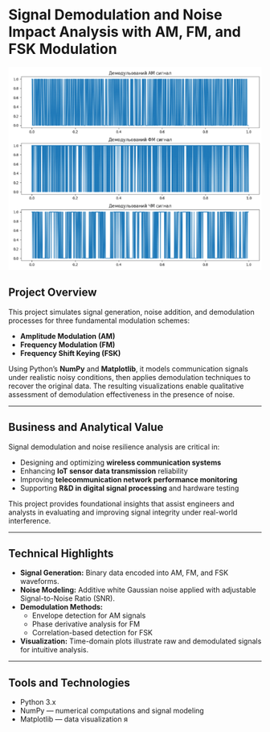 # Signal Demodulation and Noise Impact Analysis with AM, FM, and FSK Modulation

![Demodulated Signals Visualization](docs/1.png)

## Project Overview

This project simulates signal generation, noise addition, and demodulation processes for three fundamental modulation schemes:  
- **Amplitude Modulation (AM)**  
- **Frequency Modulation (FM)**  
- **Frequency Shift Keying (FSK)**  

Using Python’s **NumPy** and **Matplotlib**, it models communication signals under realistic noisy conditions, then applies demodulation techniques to recover the original data. The resulting visualizations enable qualitative assessment of demodulation effectiveness in the presence of noise.

---

## Business and Analytical Value

Signal demodulation and noise resilience analysis are critical in:  
- Designing and optimizing **wireless communication systems**  
- Enhancing **IoT sensor data transmission** reliability  
- Improving **telecommunication network performance monitoring**  
- Supporting **R&D in digital signal processing** and hardware testing  

This project provides foundational insights that assist engineers and analysts in evaluating and improving signal integrity under real-world interference.

---

## Technical Highlights

- **Signal Generation:** Binary data encoded into AM, FM, and FSK waveforms.  
- **Noise Modeling:** Additive white Gaussian noise applied with adjustable Signal-to-Noise Ratio (SNR).  
- **Demodulation Methods:**  
  - Envelope detection for AM signals  
  - Phase derivative analysis for FM  
  - Correlation-based detection for FSK  
- **Visualization:** Time-domain plots illustrate raw and demodulated signals for intuitive analysis.

---

## Tools and Technologies

- Python 3.x  
- NumPy — numerical computations and signal modeling  
- Matplotlib — data visualization  я
